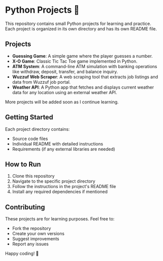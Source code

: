 # Python Projects 🐍
This repository contains small Python projects for learning and practice.  
Each project is organized in its own directory and has its own README file.

## Projects

- **Guessing Game**: A simple game where the player guesses a number.
- **X-O Game**: Classic Tic Tac Toe game implemented in Python.
- **ATM System**: A command-line ATM simulation with banking operations like withdraw, deposit, transfer, and balance inquiry.
- **Wuzzuf Web Scraper**: A web scraping tool that extracts job listings and data from Wuzzuf job portal.
- **Weather API**: A Python app that fetches and displays current weather data for any location using an external weather API.

More projects will be added soon as I continue learning.

## Getting Started

Each project directory contains:
- Source code files
- Individual README with detailed instructions
- Requirements (if any external libraries are needed)

## How to Run

1. Clone this repository
2. Navigate to the specific project directory
3. Follow the instructions in the project's README file
4. Install any required dependencies if mentioned

## Contributing

These projects are for learning purposes. Feel free to:
- Fork the repository
- Create your own versions
- Suggest improvements
- Report any issues

Happy coding! 🚀